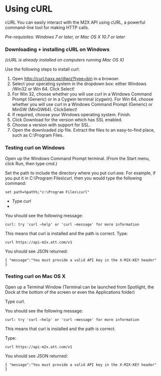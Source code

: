 Using cURL
====

cURL
You can easily interact with the M2X API using cURL, a powerful command-line tool for making HTTP calls.

*Pre-requisites: Windows 7 or later, or Mac OS X 10.7 or later*

### Downloading + installing cURL on Windows
*(cURL is already installed on computers running Mac OS X)*

Use the following steps to install curl:

1. Open http://curl.haxx.se/dlwiz?type=bin in a browser.
2. Select your operating system in the dropdown box: either Windows /Win32 or Win 64. Click Select!
3. For Win 32, choose whether you will use curl in a Windows Command Prompt (Generic) or in a Cygwin terminal (cygwin). For Win 64, choose whether you will use curl in a Windows Command Prompt (Generic) or MinGW (MinGW64). ClickSelect!
4. If required, choose your Windows operating system. Finish.
5. Click Download for the version which has SSL enabled.
6. Choose a version with support for SSL.
7. Open the downloaded zip file. Extract the files to an easy-to-find place, such as C:\Program Files.

### Testing curl on Windows
Open up the Windows Command Prompt terminal. (From the Start menu, click Run, then type cmd.)

Set the path to include the directory where you put curl.exe. For example, if you put it in C:\Program Files\curl, then you would type the following command:

``
set path=%path%;"c:\Program Files\curl"
``

* Type *curl*
* 
You should see the following message:

``
curl: try 'curl –help' or 'curl –message' for more information
``

This means that curl is installed and the path is correct.
Type:

``
curl https://api-m2x.att.com/v1
``

You should see JSON returned:

``
{
"message":"You must provide a valid API key in the X-M2X-KEY header"
}
``

### Testing curl on Mac OS X
Open up a Terminal Window (Terminal can be launched from Spotlight, the Dock at the bottom of the screen or even the Applications folder)

Type curl.

You should see the following message:

``
curl: try 'curl –help' or 'curl –message' for more information
``

This means that curl is installed and the path is correct.

Type:

``
curl https://api-m2x.att.com/v1
``

You should see JSON returned:

``
{
"message":"You must provide a valid API key in the X-M2X-KEY header"
}
``
